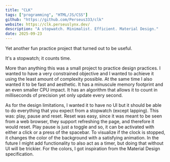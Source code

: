 ```yaml
---
title: "CLK"
tags: ["programming", "HTML/JS/CSS"]
github: "https://github.com/Perseus333/clk"
website: https://clk.perseuslynx.dev/
description: "A stopwatch. Minimalist. Efficient. Material Design."
date: 2025-09-23
---
```


Yet another fun practice project that turned out to be useful.

It's a stopwatch; it counts time.

More than anything this was a small project to practice design practices. I wanted to have a very constrained objective and I wanted to achieve it using the least amount of complexity possible. At the same time I also wanted it to be fast and aesthetic. It has a minuscule memory footprint and an even smaller CPU impact. It has an algorithm that allows it to count in milliseconds of precision yet only update every second. 

As for the design limitations, I wanted it to have no UI but it should be able to do everything that you expect from a stopwatch (except lapping). This was: play, pause and reset. Reset was easy, since it was meant to be seen from a web browser, they support refreshing the page, and therefore it would reset. Play pause is just a toggle and so, it can be activated with either a click or a press of the spacebar. To visualize if the clock is stopped, it changes the color of the background with a satisfying animation. In the future I might add functionality to also act as a timer, but doing that without UI will be trickier. For the colors, I got inspiration from the Material Design specification.


